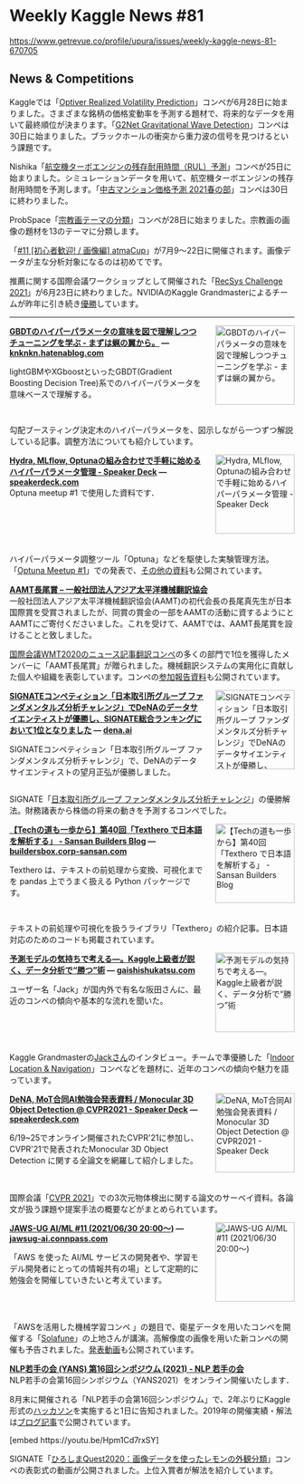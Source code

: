 # Weekly Kaggle News #81
https://www.getrevue.co/profile/upura/issues/weekly-kaggle-news-81-670705
<h3><h2>News &amp; Competitions</h2><p>Kaggleでは「<a href="https://www.kaggle.com/c/optiver-realized-volatility-prediction" target="_blank">Optiver Realized Volatility Prediction</a>」コンペが6月28日に始まりました。さまざまな銘柄の価格変動率を予測する題材で、将来的なデータを用いて最終順位が決まります。「<a href="https://www.kaggle.com/c/g2net-gravitational-wave-detection" target="_blank">G2Net Gravitational Wave Detection</a>」コンペは30日に始まりました。ブラックホールの衝突から重力波の信号を見つけるという課題です。</p><p>Nishika「<a href="https://www.nishika.com/competitions/17/summary" target="_blank">航空機ターボエンジンの残存耐用時間（RUL）予測</a>」コンペが25日に始まりました。シミュレーションデータを用いて、航空機ターボエンジンの残存耐用時間を予測します。「<a href="https://www.nishika.com/competitions/14/summary" target="_blank">中古マンション価格予測 2021春の部</a>」コンペは30日に終わりました。</p><p>ProbSpace「<a href="https://prob.space/competitions/religious_art" target="_blank">宗教画テーマの分類</a>」コンペが28日に始まりました。宗教画の画像の題材を13のテーマに分類します。</p><p>「<a href="https://atma.connpass.com/event/217818/" target="_blank">#11 [初心者歓迎! / 画像編] atmaCup</a>」が7月9〜22日に開催されます。画像データが主な分析対象になるのは初めてです。</p><p>推薦に関する国際会議ワークショップとして開催された「<a href="http://www.recsyschallenge.com/2021/" target="_blank">RecSys Challenge 2021</a>」が6月23日に終わりました。NVIDIAのKaggle Grandmasterによるチームが昨年に引き続き<a href="https://twitter.com/JFPuget/status/1409142840433819650?s=20" target="_blank">優勝</a>しています。</p></h3>
<hr>
<p>
<img width="140" height="140" alt="GBDTのハイパーパラメータの意味を図で理解しつつチューニングを学ぶ - まずは蝋の翼から。" style="float: right; margin-left: 20px; margin-bottom: 20px;" src="https://s3.amazonaws.com/revue/items/images/009/880/645/thumb/20210625105117.png?1624967579" />
<strong style='display: block;'><a href="https://knknkn.hatenablog.com/entry/2021/06/29/125226?utm_campaign=Weekly%20Kaggle%20News&amp;utm_medium=email&amp;utm_source=Revue%20newsletter">GBDTのハイパーパラメータの意味を図で理解しつつチューニングを学ぶ - まずは蝋の翼から。</a> &mdash; <a href="https://knknkn.hatenablog.com/entry/2021/06/29/125226">knknkn.hatenablog.com</a></strong>
<p>lightGBMやXGboostといったGBDT(Gradient Boosting Decision Tree)系でのハイパーパラメータを意味ベースで理解する。</p>
</p>
<div style='clear: both;'></div>
<p><p>勾配ブースティング決定木のハイパーパラメータを、図示しながら一つずつ解説している記事。調整方法についても紹介しています。</p></p>
<p>
<img width="140" height="140" alt="Hydra, MLflow, Optunaの組み合わせで手軽に始めるハイパーパラメータ管理 - Speaker Deck" style="float: right; margin-left: 20px; margin-bottom: 20px;" src="https://s3.amazonaws.com/revue/items/images/009/850/422/thumb/slide_0.jpg?1624761066" />
<strong style='display: block;'><a href="https://speakerdeck.com/supikiti/hydra-mlflow-optunafalsezu-mihe-wasedeshou-qing-nishi-meruhaipaparametaguan-li-210b3f53-5c57-4468-b7c8-07ba5f1f05a4?utm_campaign=Weekly%20Kaggle%20News&amp;utm_medium=email&amp;utm_source=Revue%20newsletter">Hydra, MLflow, Optunaの組み合わせで手軽に始めるハイパーパラメータ管理 - Speaker Deck</a> &mdash; <a href="https://speakerdeck.com/supikiti/hydra-mlflow-optunafalsezu-mihe-wasedeshou-qing-nishi-meruhaipaparametaguan-li-210b3f53-5c57-4468-b7c8-07ba5f1f05a4">speakerdeck.com</a></strong>
Optuna meetup #1 で使用した資料です．
</p>
<div style='clear: both;'></div>
<p><p>ハイパーパラメータ調整ツール「Optuna」などを駆使した実験管理方法。「<a href="https://optuna.connpass.com/event/207545/" target="_blank">Optuna Meetup #1</a>」での発表で、<a href="https://optuna.connpass.com/event/207545/presentation/" target="_blank">その他の資料</a>も公開されています。</p></p>
<p>
<strong style='display: block;'><a href="https://aamt.info/news/nagao-2/?utm_campaign=Weekly%20Kaggle%20News&amp;utm_medium=email&amp;utm_source=Revue%20newsletter">AAMT長尾賞 – 一般社団法人アジア太平洋機械翻訳協会</a></strong>
一般社団法人アジア太平洋機械翻訳協会(AAMT)の初代会長の長尾真先生が日本国際賞を受賞されましたが、同賞の賞金の一部をAAMTの活動に資するようにとAAMTにご寄付くださいました。これを受けて、AAMTでは、AAMT長尾賞を設けることと致しました。
</p>
<p><p><a href="https://www.statmt.org/wmt20/translation-task.html" target="_blank">国際会議WMT2020のニュース記事翻訳コンペ</a>の多くの部門で1位を獲得したメンバーに「AAMT長尾賞」が贈られました。機械翻訳システムの実用化に貢献した個人や組織を表彰しています。コンペの<a href="https://speakerdeck.com/butsugiri/ji-jie-fan-yi-konpeteisiyoncan-jia-bao-gao" target="_blank">参加報告資料</a>も公開されています。</p></p>
<p>
<img width="140" height="140" alt="SIGNATEコンペティション「日本取引所グループ ファンダメンタルズ分析チャレンジ」でDeNAのデータサイエンティストが優勝し、SIGNATE総合ランキングにおいて1位となりました" style="float: right; margin-left: 20px; margin-bottom: 20px;" src="https://s3.amazonaws.com/revue/items/images/009/896/676/thumb/SIGNATE___________________________________________________1____large.png?1625065409" />
<strong style='display: block;'><a href="https://dena.ai/news/202106-fundamentals-analysis-challenge/?utm_campaign=Weekly%20Kaggle%20News&amp;utm_medium=email&amp;utm_source=Revue%20newsletter">SIGNATEコンペティション「日本取引所グループ ファンダメンタルズ分析チャレンジ」でDeNAのデータサイエンティストが優勝し、SIGNATE総合ランキングにおいて1位となりました</a> &mdash; <a href="https://dena.ai/news/202106-fundamentals-analysis-challenge/">dena.ai</a></strong>
<p>SIGNATEコンペティション「日本取引所グループ ファンダメンタルズ分析チャレンジ」で、DeNAのデータサイエンティストの望月正弘が優勝しました。</p>
</p>
<div style='clear: both;'></div>
<p><p>SIGNATE「<a href="https://signate.jp/competitions/423" target="_blank">日本取引所グループ ファンダメンタルズ分析チャレンジ</a>」の優勝解法。財務諸表から株価の将来の動きを予測するコンペでした。</p></p>
<p>
<img width="140" height="140" alt="【Techの道も一歩から】第40回「Texthero で日本語を解析する」 - Sansan Builders Blog" style="float: right; margin-left: 20px; margin-bottom: 20px;" src="https://s3.amazonaws.com/revue/items/images/009/880/733/thumb/20190104142720.jpg?1624968119" />
<strong style='display: block;'><a href="https://buildersbox.corp-sansan.com/entry/2021/06/29/110000?utm_campaign=Weekly%20Kaggle%20News&amp;utm_medium=email&amp;utm_source=Revue%20newsletter">【Techの道も一歩から】第40回「Texthero で日本語を解析する」 - Sansan Builders Blog</a> &mdash; <a href="https://buildersbox.corp-sansan.com/entry/2021/06/29/110000">buildersbox.corp-sansan.com</a></strong>
<p>Texthero は、テキストの前処理から変換、可視化までを pandas 上でうまく扱える Python パッケージです。 </p>
</p>
<div style='clear: both;'></div>
<p><p>テキストの前処理や可視化を扱うライブラリ「Texthero」の紹介記事。日本語対応のためのコードも掲載されています。</p></p>
<p>
<img width="140" height="140" alt="予測モデルの気持ちで考える―。Kaggle上級者が説く、データ分析で“勝つ”術" style="float: right; margin-left: 20px; margin-bottom: 20px;" src="https://s3.amazonaws.com/revue/items/images/009/880/813/thumb/d4af6e179d512719de711e0f1e4be00b.png?1624968749" />
<strong style='display: block;'><a href="https://gaishishukatsu.com/archives/174290?utm_campaign=Weekly%20Kaggle%20News&amp;utm_medium=email&amp;utm_source=Revue%20newsletter">予測モデルの気持ちで考える―。Kaggle上級者が説く、データ分析で“勝つ”術</a> &mdash; <a href="https://gaishishukatsu.com/archives/174290">gaishishukatsu.com</a></strong>
<p>ユーザー名「Jack」が国内外で有名な阪田さんに、最近のコンペの傾向や基本的な流れを聞いた。</p>
</p>
<div style='clear: both;'></div>
<p><p>Kaggle Grandmasterの<a href="https://www.kaggle.com/rsakata" target="_blank">Jackさん</a>のインタビュー。チームで準優勝した「<a href="https://www.kaggle.com/c/indoor-location-navigation" target="_blank">Indoor Location &amp; Navigation</a>」コンペなどを題材に、近年のコンペの傾向や魅力を語っています。</p></p>
<p>
<img width="140" height="140" alt="DeNA, MoT合同AI勉強会発表資料 / Monocular 3D Object Detection @ CVPR2021 - Speaker Deck" style="float: right; margin-left: 20px; margin-bottom: 20px;" src="https://s3.amazonaws.com/revue/items/images/009/908/436/thumb/slide_0.jpg?1625133103" />
<strong style='display: block;'><a href="https://speakerdeck.com/takarasawa_/monocular-3d-object-detection-at-cvpr2021?utm_campaign=Weekly%20Kaggle%20News&amp;utm_medium=email&amp;utm_source=Revue%20newsletter">DeNA, MoT合同AI勉強会発表資料 / Monocular 3D Object Detection @ CVPR2021 - Speaker Deck</a> &mdash; <a href="https://speakerdeck.com/takarasawa_/monocular-3d-object-detection-at-cvpr2021">speakerdeck.com</a></strong>
<p> 6/19~25でオンライン開催されたCVPR'21に参加し、CVPR'21で発表されたMonocular 3D Object Detection に関する全論文を網羅して紹介しました。</p>
</p>
<div style='clear: both;'></div>
<p><p>国際会議「<a href="http://cvpr2021.thecvf.com/" target="_blank">CVPR 2021</a>」での3次元物体検出に関する論文のサーベイ資料。各論文が扱う課題や提案手法の概要などがまとめられています。</p></p>
<p>
<img width="140" height="140" alt="JAWS-UG AI/ML #11 (2021/06/30 20:00〜)" style="float: right; margin-left: 20px; margin-bottom: 20px;" src="https://s3.amazonaws.com/revue/items/images/009/913/827/thumb/e3a789483fde5dd3a682a610ed80f5c9.png?1625154777" />
<strong style='display: block;'><a href="https://jawsug-ai.connpass.com/event/216573/?utm_campaign=Weekly%20Kaggle%20News&amp;utm_medium=email&amp;utm_source=Revue%20newsletter">JAWS-UG AI/ML #11 (2021/06/30 20:00〜)</a> &mdash; <a href="https://jawsug-ai.connpass.com/event/216573/">jawsug-ai.connpass.com</a></strong>
<p>「AWS を使った AI/ML サービスの開発者や、学習モデル開発者にとっての情報共有の場」として定期的に勉強会を開催していきたいと考えています。</p>
</p>
<div style='clear: both;'></div>
<p><p>「AWSを活用した機械学習コンペ	」の題目で、衛星データを用いたコンペを開催する「<a href="https://solafune.com/#/" target="_blank">Solafune</a>」の上地さんが講演。高解像度の画像を用いた新コンペの開催も予告されました。<a href="https://youtu.be/tIwoCLG5BWc?t=3464" target="_blank">発表動画</a>も公開されています。</p></p>
<p>
<strong style='display: block;'><a href="https://yans.anlp.jp/entry/yans2021?utm_campaign=Weekly%20Kaggle%20News&amp;utm_medium=email&amp;utm_source=Revue%20newsletter">NLP若手の会 (YANS) 第16回シンポジウム (2021) - NLP 若手の会</a></strong>
NLP若手の会第16回シンポジウム（YANS2021）をオンライン開催いたします．
</p>
<p><p>8月末に開催される「NLP若手の会第16回シンポジウム」で、2年ぶりにKaggle形式の<a href="https://yans.anlp.jp/entry/yans2021hackathon" target="_blank">ハッカソン</a>を実施すると1日に告知されました。2019年の開催実績・解法は<a href="https://yans.anlp.jp/entry/yans2019report" target="_blank">ブログ記事</a>で公開されています。</p></p>
[embed https://youtu.be/Hpm1Cd7rxSY]
<p><p>SIGNATE「<a href="https://signate.jp/competitions/431" target="_blank">ひろしまQuest2020：画像データを使ったレモンの外観分類</a>」コンペの表彰式の動画が公開されました。上位入賞者が解法を紹介しています。</p></p>
